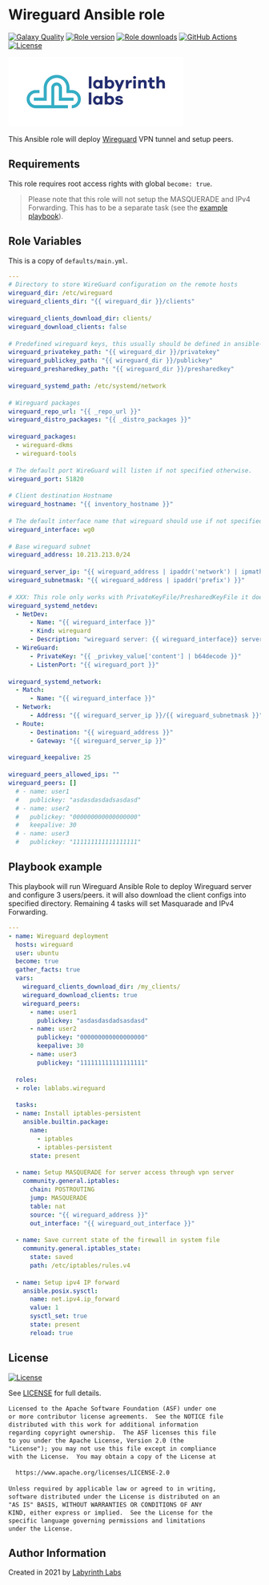 # Wireguard Ansible role

[![Galaxy Quality](https://img.shields.io/ansible/quality/55255?style=flat&logo=ansible)](https://galaxy.ansible.com/lablabs/wireguard)
[![Role version](https://img.shields.io/github/v/release/lablabs/ansible-role-wireguard)](https://galaxy.ansible.com/lablabs/wireguard)
[![Role downloads](https://img.shields.io/ansible/role/d/55255)](https://galaxy.ansible.com/lablabs/wireguard)
[![GitHub Actions](https://github.com/lablabs/ansible-role-wireguard/actions/workflows/lint.yaml/badge.svg)](https://github.com/lablabs/ansible-role-wireguard/actions)
[![License](https://img.shields.io/github/license/lablabs/ansible-role-wireguard)](https://github.com/lablabs/ansible-role-wireguard/blob/main/LICENSE)

[<img src="ll-logo.png">](https://lablabs.io/)

This Ansible role will deploy [Wireguard](https://www.wireguard.com/) VPN tunnel and setup peers.

## Requirements

This role requires root access rights with global `become: true`.

> Please note that this role will not setup the MASQUERADE and IPv4 Forwarding. This has to be a separate task (see the [example playbook](#playbook-example)).

## Role Variables

This is a copy of `defaults/main.yml`.

```yaml
---
# Directory to store WireGuard configuration on the remote hosts
wireguard_dir: /etc/wireguard
wireguard_clients_dir: "{{ wireguard_dir }}/clients"

wireguard_clients_download_dir: clients/
wireguard_download_clients: false

# Predefined wireguard keys, this usually should be defined in ansible-vault
wireguard_privatekey_path: "{{ wireguard_dir }}/privatekey"
wireguard_publickey_path: "{{ wireguard_dir }}/publickey"
wireguard_presharedkey_path: "{{ wireguard_dir }}/presharedkey"

wireguard_systemd_path: /etc/systemd/network

# Wireguard packages
wireguard_repo_url: "{{ _repo_url }}"
wireguard_distro_packages: "{{ _distro_packages }}"

wireguard_packages:
  - wireguard-dkms
  - wireguard-tools

# The default port WireGuard will listen if not specified otherwise.
wireguard_port: 51820

# Client destination Hostname
wireguard_hostname: "{{ inventory_hostname }}"

# The default interface name that wireguard should use if not specified otherwise.
wireguard_interface: wg0

# Base wireguard subnet
wireguard_address: 10.213.213.0/24

wireguard_server_ip: "{{ wireguard_address | ipaddr('network') | ipmath(1) }}"
wireguard_subnetmask: "{{ wireguard_address | ipaddr('prefix') }}"

# XXX: This role only works with PrivateKeyFile/PresharedKeyFile it doesn't suppor variables.
wireguard_systemd_netdev:
  - NetDev:
      - Name: "{{ wireguard_interface }}"
      - Kind: wireguard
      - Description: "wireguard server: {{ wireguard_interface}} server on {{ wireguard_address }}"
  - WireGuard:
      - PrivateKey: "{{ _privkey_value['content'] | b64decode }}"
      - ListenPort: "{{ wireguard_port }}"

wireguard_systemd_network:
  - Match:
      - Name: "{{ wireguard_interface }}"
  - Network:
      - Address: "{{ wireguard_server_ip }}/{{ wireguard_subnetmask }}"
  - Route:
      - Destination: "{{ wireguard_address }}"
      - Gateway: "{{ wireguard_server_ip }}"

wireguard_keepalive: 25

wireguard_peers_allowed_ips: ""
wireguard_peers: []
  # - name: user1
  #   publickey: "asdasdasdadsasdasd"
  # - name: user2
  #   publickey: "000000000000000000"
  #   keepalive: 30
  # - name: user3
  #   publickey: "111111111111111111"

```

## Playbook example

This playbook will run Wireguard Ansible Role to deploy Wireguard server and configure 3 users/peers.
it will also download the client configs into specified directory. Remaining 4 tasks will set Masquarade and IPv4 Forwarding.

```yaml
---
- name: Wireguard deployment
  hosts: wireguard
  user: ubuntu
  become: true
  gather_facts: true
  vars:
    wireguard_clients_download_dir: /my_clients/
    wireguard_download_clients: true
    wireguard_peers:
      - name: user1
        publickey: "asdasdasdadsasdasd"
      - name: user2
        publickey: "000000000000000000"
        keepalive: 30
      - name: user3
        publickey: "111111111111111111"

  roles:
  - role: lablabs.wireguard

  tasks:
  - name: Install iptables-persistent
    ansible.builtin.package:
      name:
        - iptables
        - iptables-persistent
      state: present

  - name: Setup MASQUERADE for server access through vpn server
    community.general.iptables:
      chain: POSTROUTING
      jump: MASQUERADE
      table: nat
      source: "{{ wireguard_address }}"
      out_interface: "{{ wireguard_out_interface }}"

  - name: Save current state of the firewall in system file
    community.general.iptables_state:
      state: saved
      path: /etc/iptables/rules.v4

  - name: Setup ipv4 IP forward
    ansible.posix.sysctl:
      name: net.ipv4.ip_forward
      value: 1
      sysctl_set: true
      state: present
      reload: true

```

## License

[![License](https://img.shields.io/badge/License-Apache%202.0-blue.svg)](https://opensource.org/licenses/Apache-2.0)

See [LICENSE](LICENSE) for full details.

    Licensed to the Apache Software Foundation (ASF) under one
    or more contributor license agreements.  See the NOTICE file
    distributed with this work for additional information
    regarding copyright ownership.  The ASF licenses this file
    to you under the Apache License, Version 2.0 (the
    "License"); you may not use this file except in compliance
    with the License.  You may obtain a copy of the License at

      https://www.apache.org/licenses/LICENSE-2.0

    Unless required by applicable law or agreed to in writing,
    software distributed under the License is distributed on an
    "AS IS" BASIS, WITHOUT WARRANTIES OR CONDITIONS OF ANY
    KIND, either express or implied.  See the License for the
    specific language governing permissions and limitations
    under the License.

## Author Information

Created in 2021 by [Labyrinth Labs](https://www.lablabs.io/)
